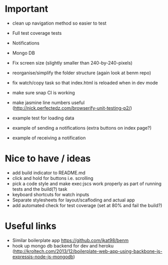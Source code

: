 # Important

- clean up navigation method so easier to test
- Full test coverage tests
- Notifications
- Mongo DB

- Fix screen size (slightly smaller than 240-by-240-pixels)

- reorganise/simplify the folder structure (again look at benm repo)
- fix watch/copy task so that index.html is reloaded when in dev mode
- make sure snap CI is working

- make jasmine line numbers useful (http://nick.perfectedz.com/browserify-unit-testing-p2/)
- example test for loading data

- example of sending a notifications (extra buttons on index page?)
- example of receiving a notification


# Nice to have / ideas
- add build indicator to README.md
- click and hold for buttons i.e. scrolling
- pick a code style and make exec:jscs work properly as part of running tests and the build(?) task
- keyboard shortcuts for watch inputs
- Separate stylesheets for layout/scafloding and actual app
- add automated check for test coverage (set at 80% and fail the build?)


# Useful links
- Similar boilerplate app https://github.com/jkat98/benm
- hook up mongo db backend for dev and heroku (http://kroltech.com/2013/12/boilerplate-web-app-using-backbone-js-expressjs-node-js-mongodb)
